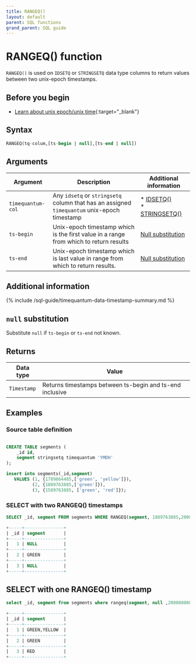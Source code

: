 ```yaml
---
title: RANGEQ()
layout: default
parent: SQL functions
grand_parent: SQL guide
---
```


# RANGEQ() function

`RANGEQ()` is used on `IDSETQ` or `STRINGSETQ` data type columns to return values between two unix-epoch timestamps.

## Before you begin
* [Learn about unix epoch/unix time](https://en.wikipedia.org/wiki/Unix_time){:target="_blank"}

## Syntax

```sql
RANGEQ(tq-colum,[ts-begin | null],[ts-end | null])
```

## Arguments

| Argument | Description | Additional information |
|---|---|---|
| `timequantum-col` | Any `idsetq` or `stringsetq` column that has an assigned `timequantum` unix-epoch timestamp | * [IDSETQ()](/docs/sql-guide/data-types/data-type-idsetq)<br/>* [STRINGSETQ()](/docs/sql-guide/data-types/data-type-stringsetq) |
| `ts-begin` | Unix-epoch timestamp which is the first value in a range from which to return results | [Null substitution](#null-substitution) |
| `ts-end` | Unix-epoch timestamp which is last value in range from which to return results. | [Null substitution](#null-substitution) |

## Additional information

{% include /sql-guide/timequantum-data-timestamp-summary.md %}

## `null` substitution

Substitute `null` if `ts-begin` or `ts-end` not known.

## Returns

| Data type | Value |
|---|---|
| `Timestamp` | Returns timestamps between ts-begin and ts-end inclusive |

## Examples

### Source table definition

```sql

CREATE TABLE segments (
    _id id,
    segment stringsetq timequantum 'YMDH'
);

insert into segments(_id,segment)
   VALUES (1, {1789864485,['green', 'yellow']}),
          (2, {1889763885,['green']}),
          (3, {1589763885, ['green', 'red']});
```

### SELECT with two RANGEQ() timestamps

```sql
SELECT _id, segment FROM segments WHERE RANGEQ(segment, 1889763885,2000000000);

+-----+---------------+
| _id | segment       |
+-----+---------------+
|   1 | NULL          |
+-----+---------------+
|   2 | GREEN         |
+-----+---------------+
|   3 | NULL          |
+-----+---------------+
```

## SELECT with one RANGEQ() timestamp

```sql
select _id, segment from segments where rangeq(segment, null ,2000000000)

+-----+---------------+
| _id | segment       |
+-----+---------------+
|   1 | GREEN,YELLOW  |
+-----+---------------+
|   2 | GREEN         |
+-----+---------------+
|   3 | RED           |
+-----+---------------+
```
